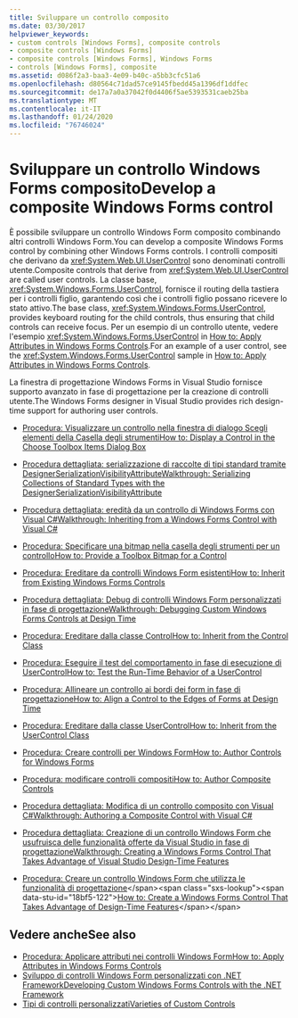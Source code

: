 ```yaml
---
title: Sviluppare un controllo composito
ms.date: 03/30/2017
helpviewer_keywords:
- custom controls [Windows Forms], composite controls
- composite controls [Windows Forms]
- composite controls [Windows Forms], Windows Forms
- controls [Windows Forms], composite
ms.assetid: d086f2a3-baa3-4e09-b40c-a5bb3cfc51a6
ms.openlocfilehash: d80564c71dad57ce9145fbedd45a1396df1ddfec
ms.sourcegitcommit: de17a7a0a37042f0d4406f5ae5393531caeb25ba
ms.translationtype: MT
ms.contentlocale: it-IT
ms.lasthandoff: 01/24/2020
ms.locfileid: "76746024"
---
```

# <a name="develop-a-composite-windows-forms-control"></a><span data-ttu-id="18bf5-102">Sviluppare un controllo Windows Forms composito</span><span class="sxs-lookup"><span data-stu-id="18bf5-102">Develop a composite Windows Forms control</span></span>

<span data-ttu-id="18bf5-103">È possibile sviluppare un controllo Windows Form composito combinando altri controlli Windows Form.</span><span class="sxs-lookup"><span data-stu-id="18bf5-103">You can develop a composite Windows Forms control by combining other Windows Forms controls.</span></span> <span data-ttu-id="18bf5-104">I controlli compositi che derivano da <xref:System.Web.UI.UserControl> sono denominati controlli utente.</span><span class="sxs-lookup"><span data-stu-id="18bf5-104">Composite controls that derive from <xref:System.Web.UI.UserControl> are called user controls.</span></span> <span data-ttu-id="18bf5-105">La classe base, <xref:System.Windows.Forms.UserControl>, fornisce il routing della tastiera per i controlli figlio, garantendo così che i controlli figlio possano ricevere lo stato attivo.</span><span class="sxs-lookup"><span data-stu-id="18bf5-105">The base class, <xref:System.Windows.Forms.UserControl>, provides keyboard routing for the child controls, thus ensuring that child controls can receive focus.</span></span> <span data-ttu-id="18bf5-106">Per un esempio di un controllo utente, vedere l'esempio <xref:System.Windows.Forms.UserControl> in [How to: Apply Attributes in Windows Forms Controls](how-to-apply-attributes-in-windows-forms-controls.md).</span><span class="sxs-lookup"><span data-stu-id="18bf5-106">For an example of a user control, see the <xref:System.Windows.Forms.UserControl> sample in [How to: Apply Attributes in Windows Forms Controls](how-to-apply-attributes-in-windows-forms-controls.md).</span></span>

<span data-ttu-id="18bf5-107">La finestra di progettazione Windows Forms in Visual Studio fornisce supporto avanzato in fase di progettazione per la creazione di controlli utente.</span><span class="sxs-lookup"><span data-stu-id="18bf5-107">The Windows Forms designer in Visual Studio provides rich design-time support for authoring user controls.</span></span>

- [<span data-ttu-id="18bf5-108">Procedura: Visualizzare un controllo nella finestra di dialogo Scegli elementi della Casella degli strumenti</span><span class="sxs-lookup"><span data-stu-id="18bf5-108">How to: Display a Control in the Choose Toolbox Items Dialog Box</span></span>](how-to-display-a-control-in-the-choose-toolbox-items-dialog-box.md)

- [<span data-ttu-id="18bf5-109">Procedura dettagliata: serializzazione di raccolte di tipi standard tramite DesignerSerializationVisibilityAttribute</span><span class="sxs-lookup"><span data-stu-id="18bf5-109">Walkthrough: Serializing Collections of Standard Types with the DesignerSerializationVisibilityAttribute</span></span>](serializing-collections-designerserializationvisibilityattribute.md)

- [<span data-ttu-id="18bf5-110">Procedura dettagliata: eredità da un controllo di Windows Forms con Visual C#</span><span class="sxs-lookup"><span data-stu-id="18bf5-110">Walkthrough: Inheriting from a Windows Forms Control with Visual C#</span></span>](walkthrough-inheriting-from-a-windows-forms-control-with-visual-csharp.md)

- [<span data-ttu-id="18bf5-111">Procedura: Specificare una bitmap nella casella degli strumenti per un controllo</span><span class="sxs-lookup"><span data-stu-id="18bf5-111">How to: Provide a Toolbox Bitmap for a Control</span></span>](how-to-provide-a-toolbox-bitmap-for-a-control.md)

- [<span data-ttu-id="18bf5-112">Procedura: Ereditare da controlli Windows Form esistenti</span><span class="sxs-lookup"><span data-stu-id="18bf5-112">How to: Inherit from Existing Windows Forms Controls</span></span>](how-to-inherit-from-existing-windows-forms-controls.md)

- [<span data-ttu-id="18bf5-113">Procedura dettagliata: Debug di controlli Windows Form personalizzati in fase di progettazione</span><span class="sxs-lookup"><span data-stu-id="18bf5-113">Walkthrough: Debugging Custom Windows Forms Controls at Design Time</span></span>](walkthrough-debugging-custom-windows-forms-controls-at-design-time.md)

- [<span data-ttu-id="18bf5-114">Procedura: Ereditare dalla classe Control</span><span class="sxs-lookup"><span data-stu-id="18bf5-114">How to: Inherit from the Control Class</span></span>](how-to-inherit-from-the-control-class.md)

- [<span data-ttu-id="18bf5-115">Procedura: Eseguire il test del comportamento in fase di esecuzione di UserControl</span><span class="sxs-lookup"><span data-stu-id="18bf5-115">How to: Test the Run-Time Behavior of a UserControl</span></span>](how-to-test-the-run-time-behavior-of-a-usercontrol.md)

- [<span data-ttu-id="18bf5-116">Procedura: Allineare un controllo ai bordi dei form in fase di progettazione</span><span class="sxs-lookup"><span data-stu-id="18bf5-116">How to: Align a Control to the Edges of Forms at Design Time</span></span>](how-to-align-a-control-to-the-edges-of-forms-at-design-time.md)

- [<span data-ttu-id="18bf5-117">Procedura: Ereditare dalla classe UserControl</span><span class="sxs-lookup"><span data-stu-id="18bf5-117">How to: Inherit from the UserControl Class</span></span>](how-to-inherit-from-the-usercontrol-class.md)

- [<span data-ttu-id="18bf5-118">Procedura: Creare controlli per Windows Form</span><span class="sxs-lookup"><span data-stu-id="18bf5-118">How to: Author Controls for Windows Forms</span></span>](how-to-author-controls-for-windows-forms.md)

- [<span data-ttu-id="18bf5-119">Procedura: modificare controlli compositi</span><span class="sxs-lookup"><span data-stu-id="18bf5-119">How to: Author Composite Controls</span></span>](how-to-author-composite-controls.md)

- [<span data-ttu-id="18bf5-120">Procedura dettagliata: Modifica di un controllo composito con Visual C#</span><span class="sxs-lookup"><span data-stu-id="18bf5-120">Walkthrough: Authoring a Composite Control with Visual C#</span></span>](walkthrough-authoring-a-composite-control-with-visual-csharp.md)

- [<span data-ttu-id="18bf5-121">Procedura dettagliata: Creazione di un controllo Windows Form che usufruisca delle funzionalità offerte da Visual Studio in fase di progettazione</span><span class="sxs-lookup"><span data-stu-id="18bf5-121">Walkthrough: Creating a Windows Forms Control That Takes Advantage of Visual Studio Design-Time Features</span></span>](creating-a-wf-control-design-time-features.md)

- <span data-ttu-id="18bf5-122">[Procedura: Creare un controllo Windows Form che utilizza le funzionalità di progettazione](https://docs.microsoft.com/previous-versions/visualstudio/visual-studio-2013/307hck25(v=vs.120))</span><span class="sxs-lookup"><span data-stu-id="18bf5-122">[How to: Create a Windows Forms Control That Takes Advantage of Design-Time Features](https://docs.microsoft.com/previous-versions/visualstudio/visual-studio-2013/307hck25(v=vs.120))</span></span>

## <a name="see-also"></a><span data-ttu-id="18bf5-123">Vedere anche</span><span class="sxs-lookup"><span data-stu-id="18bf5-123">See also</span></span>

- [<span data-ttu-id="18bf5-124">Procedura: Applicare attributi nei controlli Windows Form</span><span class="sxs-lookup"><span data-stu-id="18bf5-124">How to: Apply Attributes in Windows Forms Controls</span></span>](how-to-apply-attributes-in-windows-forms-controls.md)
- [<span data-ttu-id="18bf5-125">Sviluppo di controlli Windows Form personalizzati con .NET Framework</span><span class="sxs-lookup"><span data-stu-id="18bf5-125">Developing Custom Windows Forms Controls with the .NET Framework</span></span>](developing-custom-windows-forms-controls.md)
- [<span data-ttu-id="18bf5-126">Tipi di controlli personalizzati</span><span class="sxs-lookup"><span data-stu-id="18bf5-126">Varieties of Custom Controls</span></span>](varieties-of-custom-controls.md)
